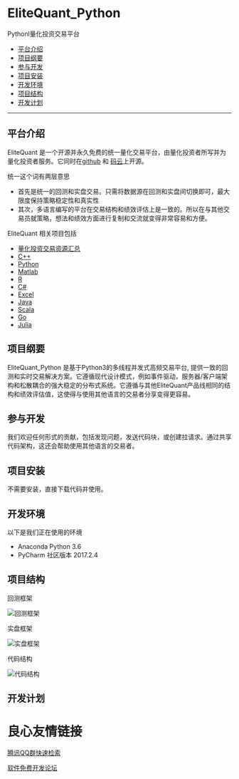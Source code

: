 # EliteQuant_Python
Pythonl量化投资交易平台

* [平台介绍](#平台介绍)
* [项目纲要](#项目纲要)
* [参与开发](#参与开发)
* [项目安装](#项目安装)
* [开发环境](#开发环境)
* [项目结构](#项目结构)
* [开发计划](#开发计划)

---

## 平台介绍

EliteQuant 是一个开源并永久免费的统一量化交易平台，由量化投资者所写并为量化投资者服务。它同时在[github](https://github.com/EliteQuant) 和 [码云](https://gitee.com/EliteQuant)上开源。

统一这个词有两层意思
- 首先是统一的回测和实盘交易。只需将数据源在回测和实盘间切换即可，最大限度保持策略稳定性和真实性
- 其次，多语言编写的平台在交易结构和绩效评估上是一致的。所以在与其他交易员就策略，想法和绩效方面进行复制和交流就变得非常容易和方便。

EliteQuant 相关项目包括
- [量化投资交易资源汇总](https://gitee.com/EliteQuant/EliteQuant)
- [C++](https://gitee.com/EliteQuant/EliteQuant_Cpp)
- [Python](https://gitee.com/EliteQuant/EliteQuant_Python)
- [Matlab](https://gitee.com/EliteQuant/EliteQuant_Matlab)
- [R]()
- [C#]()
- [Excel](https://gitee.com/EliteQuant/EliteQuant_Excel)
- [Java]()
- [Scala]()
- [Go]()
- [Julia]()

## 项目纲要

EliteQuant_Python 是基于Python3的多线程并发式高频交易平台, 提供一致的回测和实时交易解决方案。它遵循现代设计模式，例如事件驱动，服务器/客户端架构和松散耦合的强大稳定的分布式系统。它遵循与其他EliteQuant产品线相同的结构和绩效评估值，这使得与使用其他语言的交易者分享变得更容易。

## 参与开发

我们欢迎任何形式的贡献，包括发现问题，发送代码块，或创建拉请求。通过共享代码架构，这还会帮助使用其他语言的交易者。

## 项目安装

不需要安装，直接下载代码并使用。

## 开发环境

以下是我们正在使用的环境
* Anaconda Python 3.6
* PyCharm 社区版本 2017.2.4

## 项目结构

回测框架

![回测框架](/resource/Backtest_Diagram.PNG?raw=true "回测框架")

实盘框架

![实盘框架](/resource/Live_Trading_Diagram.PNG?raw=true "实盘框架")

代码结构

![代码结构](/resource/code_structure_cn.PNG?raw=true "代码结构")

## 开发计划

 # 良心友情链接

[腾讯QQ群快速检索](http://u.720life.cn/s/8cf73f7c)

[软件免费开发论坛](http://u.720life.cn/s/bbb01dc0)